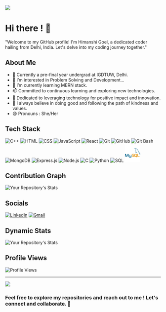 <img src="https://github.com/Anmol-Baranwal/Cool-GIFs-For-GitHub/assets/74038190/54fb7eef-b1e8-41dc-be97-57e4180b3b24" width="600" class="center">


# Hi there ! 👋

"Welcome to my GitHub profile! I'm Himanshi Goel, a dedicated coder hailing from Delhi, India. Let's delve into my coding journey together."

## About Me
- 💼 Currently a pre-final year undergrad at IGDTUW, Delhi.
-  👀 I’m interested in Problem Solving and Development...
- 🌱 I’m currently learning MERN stack.
- 📫 Committed to continuous learning and exploring new technologies.
- 🚀 Dedicated to leveraging technology for positive impact and innovation.
- 🌟 I always believe in doing good and following the path of kindness and values.
- 😄 Pronouns : She/Her

## Tech Stack
![C++](https://img.icons8.com/color/48/000000/c-plus-plus-logo.png) 
 ![HTML](https://img.icons8.com/color/48/000000/html-5--v1.png) 
 ![CSS](https://img.icons8.com/color/48/000000/css3.png)
 ![JavaScript](https://img.icons8.com/color/48/000000/javascript--v1.png) 
 ![React](https://img.icons8.com/color/48/000000/react-native.png) 
 ![Git](https://img.icons8.com/color/48/000000/git.png) 
 ![GitHub](https://img.icons8.com/fluent/48/000000/github.png) 
 ![Git Bash](https://img.icons8.com/windows/32/000000/git.png)
 ![MongoDB](https://img.icons8.com/color/48/000000/mongodb.png)
 ![Express.js](https://img.icons8.com/color/48/000000/express.png)
 ![Node.js](https://img.icons8.com/color/48/000000/nodejs.png) 
![C](https://img.icons8.com/color/48/000000/c-programming.png) 
![Python](https://img.icons8.com/color/48/000000/python.png) 
![SQL](https://img.icons8.com/ios-filled/50/000000/sql.png) 
<img src="https://github.com/devicons/devicon/blob/master/icons/mysql/mysql-original-wordmark.svg" title="MySQL"  alt="MySQL" width="50" height="60"/>&nbsp;


## Contribution Graph
![Your Repository's Stats](https://github-readme-streak-stats.herokuapp.com/?user=HimanshiGoel10&theme=radical&fire=DD2727&ring=true&currStreakNum=true&sideNums=true&hide_border=true&dates=true)

## Socials
[![LinkedIn](https://img.shields.io/badge/-LinkedIn-blue?style=flat-square&logo=linkedin&logoColor=white)](https://www.linkedin.com/in/himanshiigoel)
[![Gmail](https://img.shields.io/badge/-Gmail-red?style=flat-square&logo=gmail&logoColor=white)](mailto:himanshigoel248@gmail.com)

## Dynamic Stats

  ![Your Repository's Stats](https://github-profile-summary-cards.vercel.app/api/cards/profile-details?username=HimanshiGoel10&theme=radical&hide_rank=true&hide_title=true&hide_border=true&line_height=25&text_color=FF69B4&bg_color=30,e96443,904e95)

## Profile Views
![Profile Views](https://komarev.com/ghpvc/?username=HimanshiGoel10)


---
<img src="https://github.com/Anmol-Baranwal/Cool-GIFs-For-GitHub/assets/74038190/85cb9521-97c0-4a65-9358-7db8099fac7f" width="200" class="center">

### Feel free to explore my repositories and reach out to me ! Let's connect and collaborate. 🚀

<!---
HimanshiGoel10/HimanshiGoel10 is a ✨ special ✨ repository because its `README.md` (this file) appears on your GitHub profile.
You can click the Preview link to take a look at your changes.
--->
